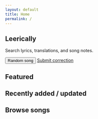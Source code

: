 ```yaml
---
layout: default
title: Home
permalink: /
---
```


<section class="hero">
  <h1>Leerically</h1>
  <p class="tagline">Search lyrics, translations, and song notes.</p>

  <div class="quick-actions">
    <button onclick="location.href='/random'">Random song</button>
    <a href="/submit">Submit correction</a>
  </div>
</section>

<section class="featured">
  <h2>Featured</h2>

</section>

<section class="recent">
  <h2>Recently added / updated</h2>

</section>

<section class="catalog">
  <h2>Browse songs</h2>

</section>

<footer>

</footer>